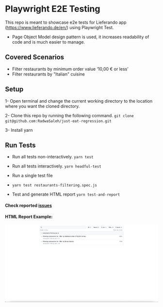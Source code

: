 # Playwright E2E Testing

This repo is meant to showcase e2e tests for Lieferando app (https://www.lieferando.de/en/) using Playwright Test.
- Page Object Model design pattern is used, it increases readability of code and is much easier to manage.

## Covered Scenarios 
- Filter restaurants by minimum order value ‘10,00 € or less’
- Filter restaurants by "Italian" cuisine 

## Setup
1- Open terminal and change the current working directory to the location where you want the cloned directory.

2- Clone this repo by running the following command.
`git clone git@github.com:RadwaSaleh/just-eat-regression.git`

3- Install yarn 

## Run Tests
- Run all tests non-interactively.
  `yarn test`

- Run all tests interactively.
  `yarn headful-test`

- Run a single test file
- `yarn test restaurants-filtering.spec.js`

- Test and generate HTML report
  `yarn test-and-report`

#### Check reported [issues](https://github.com/RadwaSaleh/just-eat-regression)
#### HTML Report Example:
![html-report-example.png](resources%2Fhtml-report-example.png)
